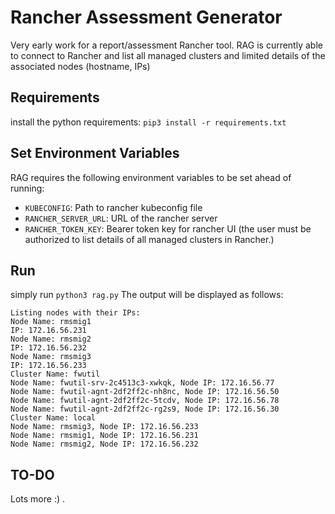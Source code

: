 # Rancher Assessment Generator

Very early work for a report/assessment Rancher tool.
RAG is currently able to connect to Rancher and list all managed clusters and limited details of the associated nodes (hostname, IPs)

## Requirements

install the python requirements:
```pip3 install -r requirements.txt```

## Set Environment Variables

RAG requires the following environment variables to be set ahead of running:

- ```KUBECONFIG```: Path to rancher kubeconfig file
- ```RANCHER_SERVER_URL```: URL of the rancher server
- ```RANCHER_TOKEN_KEY```: Bearer token key for rancher UI (the user must be authorized to list details of all managed clusters in Rancher.)

## Run

simply run ```python3 rag.py```
The output will be displayed as follows:

~~~
Listing nodes with their IPs:
Node Name: rmsmig1
IP: 172.16.56.231
Node Name: rmsmig2
IP: 172.16.56.232
Node Name: rmsmig3
IP: 172.16.56.233
Cluster Name: fwutil
Node Name: fwutil-srv-2c4513c3-xwkqk, Node IP: 172.16.56.77
Node Name: fwutil-agnt-2df2ff2c-nh8nc, Node IP: 172.16.56.50
Node Name: fwutil-agnt-2df2ff2c-5tcdv, Node IP: 172.16.56.78
Node Name: fwutil-agnt-2df2ff2c-rg2s9, Node IP: 172.16.56.30
Cluster Name: local
Node Name: rmsmig3, Node IP: 172.16.56.233
Node Name: rmsmig1, Node IP: 172.16.56.231
Node Name: rmsmig2, Node IP: 172.16.56.232
~~~

## TO-DO

Lots more :) .

